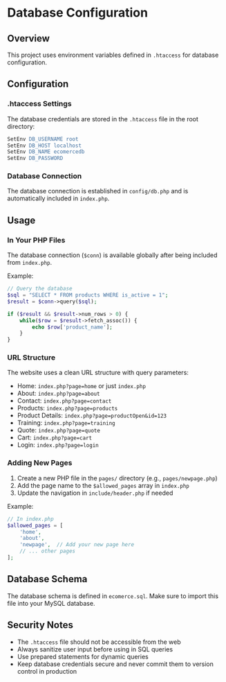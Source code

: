 # Database Configuration

## Overview
This project uses environment variables defined in `.htaccess` for database configuration.

## Configuration

### .htaccess Settings
The database credentials are stored in the `.htaccess` file in the root directory:

```apache
SetEnv DB_USERNAME root
SetEnv DB_HOST localhost
SetEnv DB_NAME ecomercedb
SetEnv DB_PASSWORD
```

### Database Connection
The database connection is established in `config/db.php` and is automatically included in `index.php`.

## Usage

### In Your PHP Files
The database connection (`$conn`) is available globally after being included from `index.php`.

Example:
```php
// Query the database
$sql = "SELECT * FROM products WHERE is_active = 1";
$result = $conn->query($sql);

if ($result && $result->num_rows > 0) {
    while($row = $result->fetch_assoc()) {
        echo $row['product_name'];
    }
}
```

### URL Structure
The website uses a clean URL structure with query parameters:

- Home: `index.php?page=home` or just `index.php`
- About: `index.php?page=about`
- Contact: `index.php?page=contact`
- Products: `index.php?page=products`
- Product Details: `index.php?page=productOpen&id=123`
- Training: `index.php?page=training`
- Quote: `index.php?page=quote`
- Cart: `index.php?page=cart`
- Login: `index.php?page=login`

### Adding New Pages

1. Create a new PHP file in the `pages/` directory (e.g., `pages/newpage.php`)
2. Add the page name to the `$allowed_pages` array in `index.php`
3. Update the navigation in `include/header.php` if needed

Example:
```php
// In index.php
$allowed_pages = [
    'home',
    'about',
    'newpage',  // Add your new page here
    // ... other pages
];
```

## Database Schema
The database schema is defined in `ecomerce.sql`. Make sure to import this file into your MySQL database.

## Security Notes
- The `.htaccess` file should not be accessible from the web
- Always sanitize user input before using in SQL queries
- Use prepared statements for dynamic queries
- Keep database credentials secure and never commit them to version control in production

